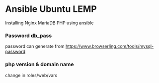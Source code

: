 # Ansible Ubuntu LEMP

Installing Nginx MariaDB PHP using ansible


### Password db_pass 
password can generate from https://www.browserling.com/tools/mysql-password

### php version & domain name
change in roles/web/vars
